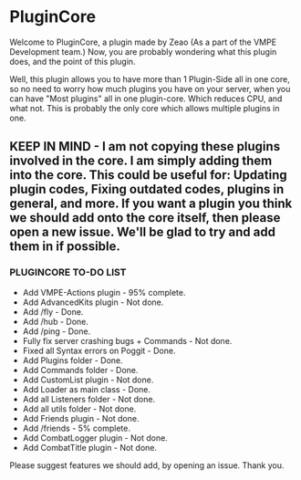 # PluginCore

Welcome to PluginCore, a plugin made by Zeao (As a part of the VMPE Development team.) Now, you are probably wondering what this plugin does, and the point of this plugin.

Well, this plugin allows you to have more than 1 Plugin-Side all in one core, so no need to worry how much plugins you have on your server, when you can have "Most plugins" all in one plugin-core. Which reduces CPU, and what not. This is probably the only core which allows multiple plugins in one.
## KEEP IN MIND - I am not copying these plugins involved in the core. I am simply adding them into the core. This could be useful for: Updating plugin codes, Fixing outdated codes, plugins in general, and more. If you want a plugin you think we should add onto the core itself, then please open a new issue. We'll be glad to try and add them in if possible.


### PLUGINCORE TO-DO LIST ###

* Add VMPE-Actions plugin - 95% complete.
* Add AdvancedKits plugin - Not done.
* Add /fly - Done.
* Add /hub - Done.
* Add /ping - Done.
* Fully fix server crashing bugs + Commands - Not done.
* Fixed all Syntax errors on Poggit - Done.
* Add Plugins folder - Done.
* Add Commands folder - Done.
* Add CustomList plugin - Not done.
* Add Loader as main class - Done.
* Add all Listeners folder - Not done.
* Add all utils folder - Not done.
* Add Friends plugin - Not done.
* Add /friends - 5% complete.
* Add CombatLogger plugin - Not done.
* Add CombatTitle plugin - Not done.



Please suggest features we should add, by opening an issue. Thank you.

